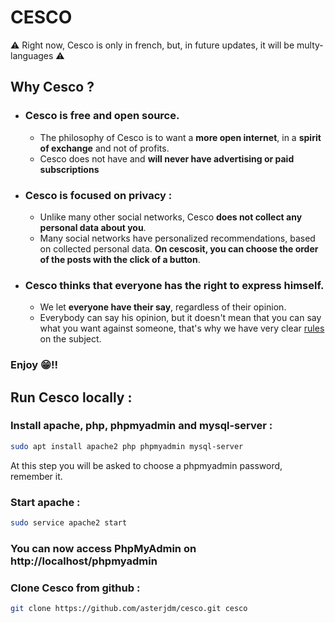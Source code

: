# CESCO
⚠️ Right now, Cesco is only in french, but, in future updates, it will be multy-languages ⚠️



## Why Cesco ?
* ### Cesco is **free** and **open source**.
  * The philosophy of Cesco is to want a **more open internet**, in a **spirit of exchange** and not of profits.
  * Cesco does not have and **will never have advertising or paid subscriptions**
* ### Cesco is focused on **privacy** : 
  * Unlike many other social networks, Cesco **does not collect any personal data about you**.
  * Many social networks have personalized recommendations, based on collected personal data. **On cescosit, you can choose the order of the posts with the click of a button**.
* ### Cesco thinks that everyone has the right to **express himself**.
  * We let **everyone have their say**, regardless of their opinion.
  * Everybody can say his opinion, but it doesn't mean that you can say what you want against someone, that's why we have very clear [rules](https://rmbi.ch/Cesco/pages/rules.html) on the subject.

### Enjoy 😁!!

## Run Cesco locally :
### Install apache, php, phpmyadmin and mysql-server :
```bash
sudo apt install apache2 php phpmyadmin mysql-server
```
At this step you will be asked to choose a phpmyadmin password, remember it.
### Start apache :
```bash
sudo service apache2 start
```

### You can now access PhpMyAdmin on http://localhost/phpmyadmin

### Clone Cesco from github :
```bash
git clone https://github.com/asterjdm/cesco.git cesco
```
